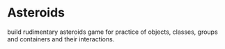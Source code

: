 # Asteroids
build rudimentary asteroids game for practice of objects, classes, groups and containers and their interactions.
